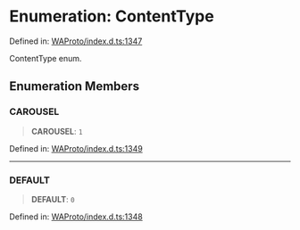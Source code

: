 # Enumeration: ContentType

Defined in: [WAProto/index.d.ts:1347](https://github.com/Fokusdotid/bail/blob/3856b89f13bbe82f2e10396a28cd4ef2089de845/WAProto/index.d.ts#L1347)

ContentType enum.

## Enumeration Members

### CAROUSEL

> **CAROUSEL**: `1`

Defined in: [WAProto/index.d.ts:1349](https://github.com/Fokusdotid/bail/blob/3856b89f13bbe82f2e10396a28cd4ef2089de845/WAProto/index.d.ts#L1349)

***

### DEFAULT

> **DEFAULT**: `0`

Defined in: [WAProto/index.d.ts:1348](https://github.com/Fokusdotid/bail/blob/3856b89f13bbe82f2e10396a28cd4ef2089de845/WAProto/index.d.ts#L1348)
